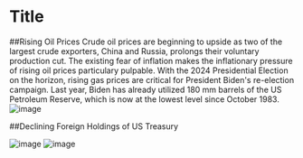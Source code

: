 # Title
##Rising Oil Prices
Crude oil prices are beginning to upside as two of the largest crude exporters, China and Russia, prolongs their voluntary production cut. The existing fear of inflation makes the inflationary pressure of rising oil prices particulary pulpable. With the 2024 Presidential Election on the horizon, rising gas prices are critical for President Biden's re-election campaign. Last year, Biden has already utilized 180 mm barrels of the US Petroleum Reserve, which is now at the lowest level since October 1983. 
![image](https://github.com/ki14jaeh/inProgress/assets/144283398/2abdf126-86fd-4b3c-ad16-2826ff6181cf)


##Declining Foreign Holdings of US Treasury

![image](https://github.com/ki14jaeh/inProgress/assets/144283398/a34fa5b0-7001-4a8b-a3e0-26320bc24176)
![image](https://github.com/ki14jaeh/inProgress/assets/144283398/e8b5c733-b1c4-4f22-a8af-0b50e7b74b5e)
